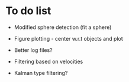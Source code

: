 # To do list

- Modified sphere detection (fit a sphere)
- Figure plotting - center w.r.t objects and plot
- Better log files?

- Filtering based on velocities
- Kalman type filtering?
